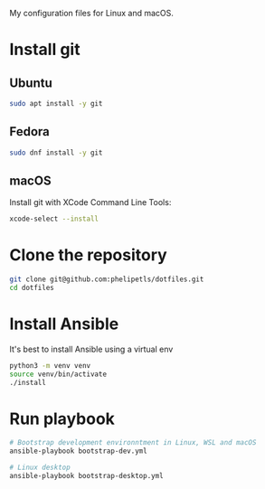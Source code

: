 My configuration files for Linux and macOS.

# Install git

## Ubuntu

```sh
sudo apt install -y git
```

## Fedora

```sh
sudo dnf install -y git
```

## macOS

Install git with XCode Command Line Tools:

```sh
xcode-select --install
```

# Clone the repository

```sh
git clone git@github.com:phelipetls/dotfiles.git
cd dotfiles
```

# Install Ansible

It's best to install Ansible using a virtual env

```sh
python3 -m venv venv
source venv/bin/activate
./install
```

# Run playbook

```sh
# Bootstrap development environntment in Linux, WSL and macOS
ansible-playbook bootstrap-dev.yml

# Linux desktop
ansible-playbook bootstrap-desktop.yml
```
